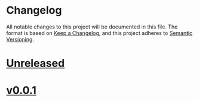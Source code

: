 # Changelog
All notable changes to this project will be documented in this file.
The format is based on [Keep a Changelog](https://keepachangelog.com/en/1.0.0/),
and this project adheres to [Semantic Versioning](https://semver.org/spec/v2.0.0.html).

# [Unreleased](https://github.com/MyPureCloud/genesys-cloud-client-auth/compare/v0.0.1...HEAD)

# [v0.0.1](https://github.com/MyPureCloud/genesys-cloud-client-auth/tags/v0.0.1)